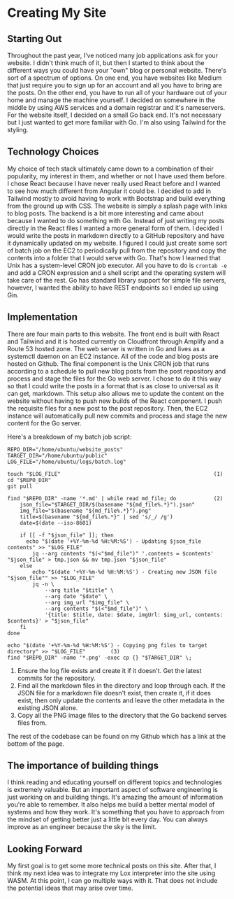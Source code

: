 # Creating My Site

## Starting Out
Throughout the past year, I've noticed many job applications ask for your website. I didn't think much of it, but then I started to think about the different ways you could have your "own" blog or personal website. There's sort of a spectrum of options. On one end, you have websites like Medium that just require you to sign up for an account and all you have to bring are the posts. On the other end, you have to run all of your hardware out of your home and manage the machine yourself. I decided on somewhere in the middle by using AWS services and a domain registrar and it's nameservers. For the website itself, I decided on a small Go back end. It's not necessary but I just wanted to get more familiar with Go. I'm also using Tailwind for the styling.  

## Technology Choices
My choice of tech stack ultimately came down to a combination of their popularity, my interest in them, and whether or not I have used them before. I chose React because I have never really used React before and I wanted to see how much different from Angular it could be. I decided to add in Tailwind mostly to avoid having to work with Bootstrap and build everything from the ground up with CSS. The website is simply a splash page with links to blog posts. The backend is a bit more interesting and came about because I wanted to do something with Go. Instead of just writing my posts directly in the React files I wanted a more general form of them. I decided I would write the posts in markdown directly to a GitHub repository and have it dynamically updated on my website. I figured I could just create some sort of batch job on the EC2 to periodically pull from the repository and copy the contents into a folder that I would serve with Go. That's how I learned that Unix has a system-level CRON job executor. All you have to do is ```crontab -e``` and add a CRON expression and a shell script and the operating system will take care of the rest. Go has standard library support for simple file servers, however, I wanted the ability to have REST endpoints so I ended up using Gin.

## Implementation
There are four main parts to this website. The front end is built with React and Tailwind and it is hosted currently on Cloudfront through Amplify and a Route 53 hosted zone. The web server is written in Go and lives as a systemctl daemon on an EC2 instance. All of the code and blog posts are hosted on Github. The final component is the Unix CRON job that runs according to a schedule to pull new blog posts from the post repository and process and stage the files for the Go web server. I chose to do it this way so that I could write the posts in a format that is as close to universal as it can get, markdown. This setup also allows me to update the content on the website without having to push new builds of the React component. I push the requisite files for a new post to the post repository. Then, the EC2 instance will automatically pull new commits and process and stage the new content for the Go server.  

Here's a breakdown of my batch job script:  

    REPO_DIR="/home/ubuntu/website_posts"
    TARGET_DIR="/home/ubuntu/public"
    LOG_FILE="/home/ubuntu/logs/batch.log"

    touch "$LOG_FILE"                                                 (1)
    cd "$REPO_DIR"
    git pull

    find "$REPO_DIR" -name '*.md' | while read md_file; do            (2)
	    json_file="$TARGET_DIR/$(basename "${md_file%.*}").json"
	    img_file="$(basename "${md_file%.*}").png"
	    title=$(basename "${md_file%.*}" | sed 's/_/ /g')
	    date=$(date --iso-8601)

	    if [[ -f "$json_file" ]]; then
  		  echo "$(date '+%Y-%m-%d %H:%M:%S') - Updating $json_file contents" >> "$LOG_FILE"
		    jq --arg contents "$(<"$md_file")" '.contents = $contents' "$json_file" > tmp.json && mv tmp.json "$json_file"
	    else
		    echo "$(date '+%Y-%m-%d %H:%M:%S') - Creating new JSON file "$json_file"" >> "$LOG_FILE"
		    jq -n \
			    --arg title "$title" \
			    --arg date "$date" \
			    --arg img_url "$img_file" \
			    --arg contents "$(<"$md_file")" \
			    '{title: $title, date: $date, imgUrl: $img_url, contents: $contents}' > "$json_file"
	    fi
    done

    echo "$(date '+%Y-%m-%d %H:%M:%S') - Copying png files to target directory" >> "$LOG_FILE"        (3)
    find "$REPO_DIR" -name '*.png' -exec cp {} "$TARGET_DIR" \;
1. Ensure the log file exists and create it if it doesn't. Get the latest commits for the repository.
2. Find all the markdown files in the directory and loop through each. If the JSON file for a markdown file doesn't exist, then create it, if it does exist, then only update the contents and leave the other metadata in the existing JSON alone.
3. Copy all the PNG image files to the directory that the Go backend serves files from.  

The rest of the codebase can be found on my Github which has a link at the bottom of the page.

## The importance of building things
I think reading and educating yourself on different topics and technologies is extremely valuable. But an important aspect of software engineering is just working on and building things. It's amazing the amount of information you're able to remember. It also helps me build a better mental model of systems and how they work. It's something that you have to approach from the mindset of getting better just a little bit every day. You can always improve as an engineer because the sky is the limit.

## Looking Forward
My first goal is to get some more technical posts on this site. After that, I think my next idea was to integrate my Lox interpreter into the site using WASM. At this point, I can go multiple ways with it. That does not include the potential ideas that may arise over time.
